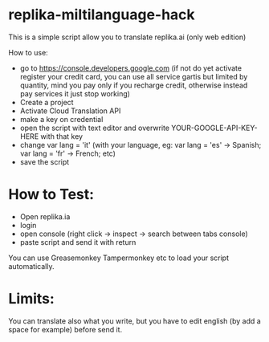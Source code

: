 # replika-miltilanguage-hack

This is a simple script allow you to translate replika.ai (only web edition)

How to use:

- go to https://console.developers.google.com (if not do yet activate register your credit card, you can use all service gartis but limited by quantity,  mind you pay only if you recharge credit, otherwise instead pay services it just stop working)
- Create a project
- Activate Cloud Translation API
- make a key on credential 
- open the script with text editor and overwrite YOUR-GOOGLE-API-KEY-HERE with that key
- change var lang = 'it' (with your language, eg: var lang = 'es' -> Spanish; var lang = 'fr' -> French; etc)
- save the script

# How to Test:

- Open replika.ia
- login
- open console (right click -> inspect -> search between tabs console)
- paste script and send it with return

You can use Greasemonkey Tampermonkey etc to load your script automatically.

# Limits:

You can translate also what you write, but you have to edit english (by add a space for example) before send it.
